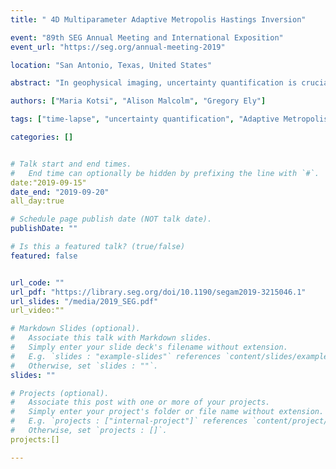```yaml
---
title: " 4D Multiparameter Adaptive Metropolis Hastings Inversion"

event: "89th SEG Annual Meeting and International Exposition"
event_url: "https://seg.org/annual-meeting-2019"

location: "San Antonio, Texas, United States"

abstract: "In geophysical imaging, uncertainty quantification is crucial for decision making. 4D seismic imaging aims to accurately recover changes that take place within a reservoir. These changes are typically characterized by their magnitude and their extent. We perform a Bayesian inversion using a Metropolis Hastings algorithm to sample our posterior distribution of 4D velocity models given observed data. To model the 4D change we use a discrete cosine transformation, and attempt to recover the lowest frequency coefficients, so that we can model realistic changes with only a few degrees of freedom. Unlike most of uncertainty quantification methodologies that use expensive forward solvers, we speed up our computations by using a numerically exact local acoustic solver."

authors: ["Maria Kotsi", "Alison Malcolm", "Gregory Ely"]

tags: ["time-lapse", "uncertainty quantification", "Adaptive Metropolis Hastings", "FWI"]

categories: []


# Talk start and end times.
#   End time can optionally be hidden by prefixing the line with `#`.
date:"2019-09-15"
date_end: "2019-09-20"
all_day:true

# Schedule page publish date (NOT talk date).
publishDate: ""

# Is this a featured talk? (true/false)
featured: false


url_code: ""
url_pdf: "https://library.seg.org/doi/10.1190/segam2019-3215046.1"
url_slides: "/media/2019_SEG.pdf"
url_video:""

# Markdown Slides (optional).
#   Associate this talk with Markdown slides.
#   Simply enter your slide deck's filename without extension.
#   E.g. `slides : "example-slides"` references `content/slides/example-slides.md`.
#   Otherwise, set `slides : ""`.
slides: ""

# Projects (optional).
#   Associate this post with one or more of your projects.
#   Simply enter your project's folder or file name without extension.
#   E.g. `projects : ["internal-project"]` references `content/project/deep-learning/index.md`.
#   Otherwise, set `projects : []`.
projects:[]

---
```








